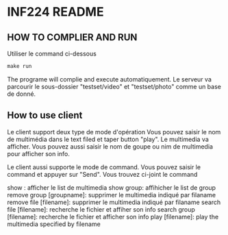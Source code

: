 # INF224 README

## HOW TO COMPLIER AND RUN
Utiliser le command ci-dessous
```makefile
make run
```
The programe will complie and execute automatiquement. Le serveur va parcourir le sous-dossier "testset/video" et "testset/photo" comme un base de donné.

## How to use client

Le client support deux type de mode d'opération
Vous pouvez saisir le nom de multimédia dans le text filed et taper button "play". Le multimedia va afficher. Vous pouvez aussi saisir le nom de goupe ou nim de multimedia pour afficher son info.

Le client aussi supporte le mode de command. Vous pouvez saisir le command et appuyer sur "Send". Vous trouvez ci-joint le command

show : afficher le list de multimedia
show group: affihicher le list de group
remove group [groupname]: supprimer le multimedia indiqué par filaname
remove file [filename]: supprimer le multimedia indiqué par filaname
search file [filename]: recherche le fichier et affiher son info
search group [filename]: recherche le fichier et afficher son info
play [filename]: play the multimedia specified by filename 